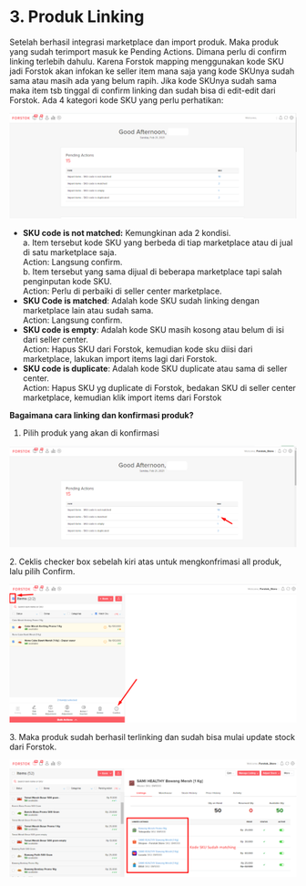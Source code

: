 # 3. Produk Linking

Setelah berhasil integrasi marketplace dan import produk. Maka produk yang sudah terimport masuk ke Pending Actions. Dimana perlu di confirm linking terlebih dahulu. Karena Forstok mapping menggunakan kode SKU jadi Forstok akan infokan ke seller item mana saja yang kode SKUnya sudah sama atau masih ada yang belum rapih. Jika kode SKUnya sudah sama maka item tsb tinggal di confirm linking dan sudah bisa di edit-edit dari Forstok. Ada 4 kategori kode SKU yang perlu perhatikan:

![](<../../../.gitbook/assets/image (73).png>)

* **SKU code is not matched:** Kemungkinan ada 2 kondisi.\
  a. Item tersebut kode SKU yang berbeda di tiap marketplace atau di jual di satu marketplace saja.\
  Action: Langsung confirm.\
  b. Item tersebut yang sama dijual di beberapa marketplace tapi salah penginputan kode SKU.\
  Action: Perlu di perbaiki di seller center marketplace.
* **SKU Code is matched**: Adalah kode SKU sudah linking dengan marketplace lain atau sudah sama.\
  Action: Langsung confirm.
* **SKU code is empty**: Adalah kode SKU masih kosong atau belum di isi dari seller center.\
  Action: Hapus SKU dari Forstok, kemudian kode sku diisi dari marketplace, lakukan import items lagi dari Forstok.
* **SKU code is duplicate**: Adalah kode SKU duplicate atau sama di seller center.\
  Action: Hapus SKU yg duplicate di Forstok, bedakan SKU di seller center marketplace, kemudian klik import items dari Forstok

**Bagaimana cara linking dan konfirmasi produk?**

1. Pilih produk yang akan di konfirmasi

![](<../../../.gitbook/assets/image (283).png>)

2\. Ceklis checker box sebelah kiri atas untuk mengkonfrimasi all produk, lalu pilih Confirm.

![](<../../../.gitbook/assets/image (30).png>)

3\. Maka produk sudah berhasil terlinking dan sudah bisa mulai update stock dari Forstok.

![](<../../../.gitbook/assets/image (3).png>)

